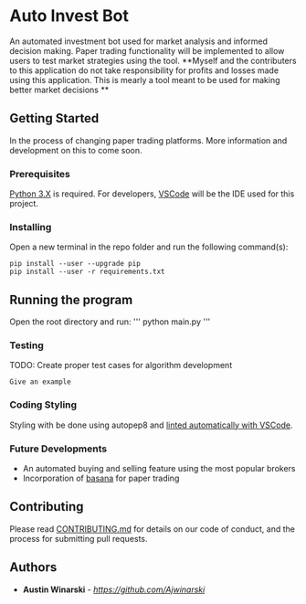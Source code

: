 # Auto Invest Bot

An automated investment bot used for market analysis and informed decision making. Paper trading functionality will be implemented to allow users to test market strategies using the tool. **Myself and the contributers to this application do not take responsibility for profits and losses made using this application. This is mearly a tool meant to be used for making better market decisions **

## Getting Started

In the process of changing paper trading platforms. More information and development on this to come soon.

### Prerequisites

[Python 3.X](https://www.python.org/downloads/) is required.
For developers, [VSCode](https://code.visualstudio.com/download) will be the IDE used for this project.

### Installing

Open a new terminal in the repo folder and run the following command(s):

```
pip install --user --upgrade pip
pip install --user -r requirements.txt
```

## Running the program

Open the root directory and run:
'''
python main.py 
'''

### Testing

TODO: Create proper test cases for algorithm development

```
Give an example
```

### Coding Styling

Styling with be done using autopep8 and [linted automatically with VSCode](https://code.visualstudio.com/docs/python/linting).

### Future Developments

- An automated buying and selling feature using the most popular brokers
- Incorporation of [basana](https://github.com/gbeced/basana) for paper trading

## Contributing

Please read [CONTRIBUTING.md](https://gist.github.com/PurpleBooth/b24679402957c63ec426) for details on our code of conduct, and the process for submitting pull requests.

## Authors
* **Austin Winarski** - *https://github.com/Ajwinarski*